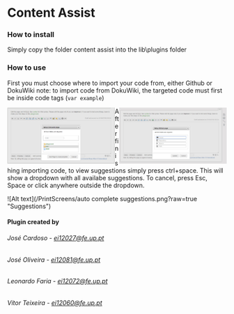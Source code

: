 # Content Assist

### How to install

Simply copy the folder content assist into the lib\plugins folder

### How to use

First you must choose where to import your code from, either Github or DokuWiki 
note: to import code from DokuWiki, the targeted code must first be inside code tags (<code>var example</code>)

<img style="float: right;" width="49%" height="50%" src="/PrintScreens/Github link.png"> <img style="float: left;" width="49%" height="50%" src="/PrintScreens/DokuWiki link.png">


After finishing importing code, to view suggestions simply press ctrl+space. This will show a dropdown with all availabe suggestions.
To cancel, press Esc, Space or click anywhere outside the dropdown.

![Alt text](/PrintScreens/auto complete suggestions.png?raw=true "Suggestions")

#### Plugin created by
###### José Cardoso - ei12027@fe.up.pt
###### José Oliveira - ei12081@fe.up.pt
###### Leonardo Faria - ei12072@fe.up.pt
###### Vítor Teixeira - ei12060@fe.up.pt  
